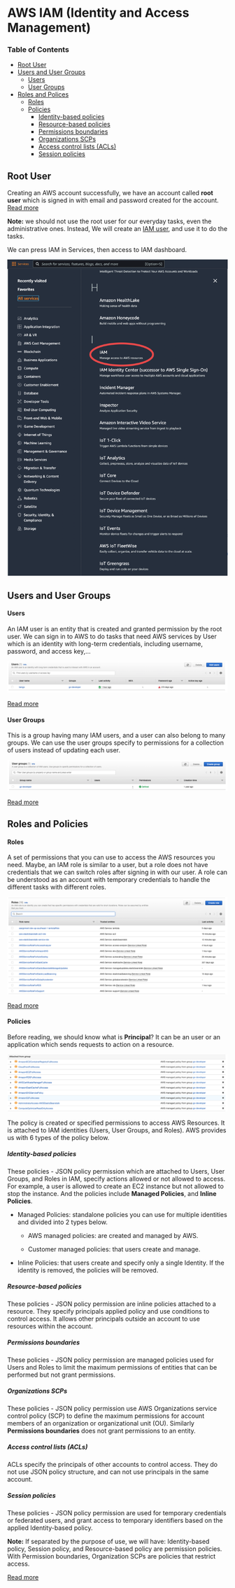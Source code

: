 # AWS IAM (Identity and Access Management)

### Table of Contents

- [Root User](#root-user)
- [Users and User Groups](#users-and-user-groups)
  - [Users](#users)
  - [User Groups](#user-groups)
- [Roles and Polices](#roles-and-policies)
  - [Roles](#roles)
  - [Policies](#polices)
    - [Identity-based policies](#identity-based-policies)
    - [Resource-based policies](#resource-based-policies)
    - [Permissions boundaries](#permissions-boundaries)
    - [Organizations SCPs](#organizations-scps)
    - [Access control lists (ACLs)](#access-control-lists-acls)
    - [Session policies](#session-policies)

## Root User

Creating an AWS account successfully, we have an account called **root user** which is signed in with email and password created for the account. [Read more](https://docs.aws.amazon.com/IAM/latest/UserGuide/id_root-user.html)

**Note:** we should not use the root user for our everyday tasks, even the administrative ones. Instead, We will create an [IAM user](#users), and use it to do the tasks.

We can press IAM in Services, then access to IAM dashboard.

![Services](./images/1.png)

## Users and User Groups

#### Users

An IAM user is an entity that is created and granted permission by the root user. We can sign in to AWS to do tasks that need AWS services by User which is an identity with long-term credentials, including username, password, and access key,...

![Users](./images/5.png)

[Read more](https://docs.aws.amazon.com/IAM/latest/UserGuide/id_users.html)

#### User Groups

This is a group having many IAM users, and a user can also belong to many groups. We can use the user groups specify to permissions for a collection of users instead of updating each user.

![Users Groups](./images/4.png)

[Read more](https://docs.aws.amazon.com/IAM/latest/UserGuide/id_groups.html)

## Roles and Policies

#### Roles

A set of permissions that you can use to access the AWS resources you need. Maybe, an IAM role is similar to a user, but a role does not have credentials that we can switch roles after signing in with our user. A role can be understood as an account with temporary credentials to handle the different tasks with different roles.

![Roles](./images/3.png)

[Read more](https://docs.aws.amazon.com/IAM/latest/UserGuide/id_roles.html)

#### Policies

Before reading, we should know what is **Principal**? It can be an user or an application which sends requests to action on a resource.

![Policies](./images/2.png)

The policy is created or specified permissions to access AWS Resources. It is attached to IAM identities (Users, User Groups, and Roles). AWS provides us with 6 types of the policy below.

##### Identity-based policies

These policies - JSON policy permission which are attached to Users, User Groups, and Roles in IAM, specify actions allowed or not allowed to access. For example, a user is allowed to create an EC2 instance but not allowed to stop the instance. And the policies include **Managed Policies**, and **Inline Policies**.

- Managed Policies: standalone policies you can use for multiple identities and divided into 2 types below.

  - AWS managed policies: are created and managed by AWS.

  - Customer managed policies: that users create and manage.

- Inline Policies: that users create and specify only a single Identity. If the identity is removed, the policies will be removed.

##### Resource-based policies

These policies - JSON policy permission are inline policies attached to a resource. They specify principals applied policy and use conditions to control access. It allows other principals outside an account to use resources within the account.

##### Permissions boundaries

These policies - JSON policy permission are managed policies used for Users and Roles to limit the maximum permissions of entities that can be performed but not grant permissions.

##### Organizations SCPs

These policies - JSON policy permission use AWS Organizations service control policy (SCP) to define the maximum permissions for account members of an organization or organizational unit (OU). Similarly **Permissions boundaries** does not grant permissions to an entity.

##### Access control lists (ACLs)

ACLs specify the principals of other accounts to control access. They do not use JSON policy structure, and can not use principals in the same account.

##### Session policies

These policies - JSON policy permission are used for temporary credentials or federated users, and grant access to temporary identifiers based on the applied Identity-based policy.


**Note:** If separated by the purpose of use, we will have: Identity-based policy, Session policy, and Resource-based policy are permission policies. With Permission boundaries, Organization SCPs are policies that restrict access.

[Read more](https://docs.aws.amazon.com/IAM/latest/UserGuide/access_policies.html)
